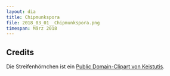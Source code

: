 ```yaml
---
layout: dia
title: Chipmunkspora
file: 2018_03_01__Chipmunkspora.png
timespan: März 2018
---
```


## Credits

Die Streifenhörnchen ist ein [Public Domain-Clipart von Keistutis](https://openclipart.org/detail/168572/chipmunk-very-fat).
